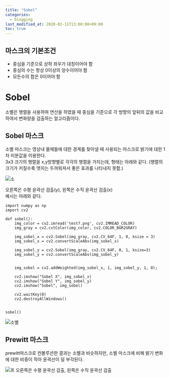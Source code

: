 ```yaml
---
title: "Sobel"
categories: 
  - blogging
last_modified_at: 2020-02-11T13:00:00+09:00
toc: true
---
```

## **마스크의 기본조건**  
* 중심을 기준으로 상하 좌우가 대칭이어야 함  
* 중심의 수는 항상 0이상의 양수이어야 함  
* 모든수의 합은 0이어야 함  

# **Sobel**
소벨은 행렬을 사용하여 연산을 하였을 때 중심을 기준으로 각 방향의 앞뒤의 값을 비교하여서 변화량을 검출하는 알고리즘이다.  

## **Sobel 마스크**
소벨 마스크는 영상내 물체들에 대한 경계를 찾아낼 때 사용되는 마스크로 밝기에 대한 1차 미분값을 이용한다.  
3x3 크기의 행렬을 x,y방향별로 각각의 행렬을 가지는데, 형태는 아래와 같다. (행렬의 크기가 커질수록 엣지는 두꺼워져서 좋은 효과를 나타내지 못함.)  

![소](https://user-images.githubusercontent.com/59803206/74206869-86f73080-4cc0-11ea-8a62-1d4202b0379c.PNG)

오른쪽은 수평 윤곽선 검출(y), 왼쪽은 수직 윤곽선 검출(x)  
예시는 아래와 같다.  
```
import numpy as np
import cv2

def sobel():
    img_color = cv2.imread('test7.png', cv2.IMREAD_COLOR)
    img_gray = cv2.cvtColor(img_color, cv2.COLOR_BGR2GRAY)

    img_sobel_x = cv2.Sobel(img_gray, cv2.CV_64F, 1, 0, ksize = 3)
    img_sobel_x = cv2.convertScaleAbs(img_sobel_x)

    img_sobel_y = cv2.Sobel(img_gray, cv2.CV_64F, 0, 1, ksize=3)
    img_sobel_y = cv2.convertScaleAbs(img_sobel_y)


    img_sobel = cv2.addWeighted(img_sobel_x, 1, img_sobel_y, 1, 0);

    cv2.imshow("Sobel X", img_sobel_x)
    cv2.imshow("Sobel Y", img_sobel_y)
    cv2.imshow("Sobel", img_sobel)

    cv2.waitKey(0)
    cv2.destroyAllWindows()


sobel()
```  
![소벨](https://user-images.githubusercontent.com/59803206/74208189-c2482e00-4cc5-11ea-888c-3b4fb062da7e.PNG)


## **Prewitt 마스크**  
prewitt마스크로 컨볼루션한 결과는 소벨과 비슷하지만, 소벨 마스크에 비해 밝기 변화에 대한 비중이 작아 윤곽선이 덜 부각된다.  

![프](https://user-images.githubusercontent.com/59803206/74206882-95454c80-4cc0-11ea-8b06-011a9508440f.PNG)
오른쪽은 수평 윤곽선 검출, 왼쪽은 수직 윤곽선 검출  
